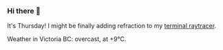 ### Hi there :wave:

It's Thursday! I might be finally adding refraction to my [terminal raytracer](https://github.com/bewuethr/bash-raytracer).

Weather in Victoria BC: overcast, at +9°C.
